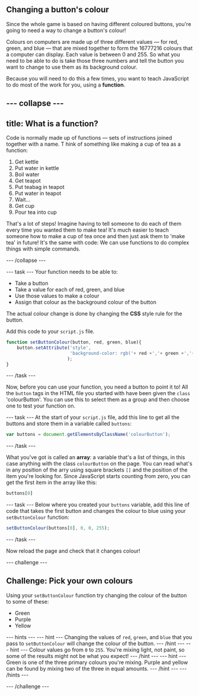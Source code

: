 ## Changing a button's colour
Since the whole game is based on having different coloured buttons, you're going to need a way to change a button's colour! 

Colours on computers are made up of three different values — for red, green, and blue — that are mixed together to form the 16777216 colours that a computer can display. Each value is between 0 and 255. So what you need to be able to do is take those three numbers and tell the button you want to change to use them as its background colour.

Because you will need to do this a few times, you want to teach JavaScript to do most of the work for you, using a **function**.

--- collapse ---
---
title: What is a function?
---
Code is normally made up of functions — sets of instructions joined together with a name. T hink of something like making a cup of tea as a function: 

  1. Get kettle
  2. Put water in kettle
  3. Boil water
  4. Get teapot
  5. Put teabag in teapot
  6. Put water in teapot
  7. Wait...
  8. Get cup
  9. Pour tea into cup
  
That's a lot of steps! Imagine having to tell someone to do each of them every time you wanted them to make tea! It's much easier to teach someone how to make a cup of tea once and then just ask them to 'make tea' in future! It's the same with code: We can use functions to do complex things with simple commands.

--- /collapse ---

--- task ---
Your function needs to be able to:

 - Take a button
 - Take a value for each of red, green, and blue
 - Use those values to make a colour
 - Assign that colour as the background colour of the button

The actual colour change is done by changing the **CSS** style rule for the button.

Add this code to your `script.js` file.
```JavaScript
function setButtonColour(button, red, green, blue){
    button.setAttribute('style',
                        'background-color: rgb('+ red +','+ green +','+ blue +');'
                       );
}
```
--- /task ---

Now, before you can use your function, you need a button to point it to! All the `button` tags in the HTML file you started with have been given the `class` 'colourButton'. You can use this to select them as a group and then choose one to test your function on.

--- task ---
At the start of your `script.js` file, add this line to get all the buttons and store them in a variable called `buttons`:

```JavaScript
var buttons = document.getElementsByClassName('colourButton');
```
--- /task ---

What you've got is called an **array**: a variable that's a list of things, in this case anything with the class `colourButton` on the page. You can read what's in any position of the arry using square brackets `[]` and the position of the item you're looking for. Since JavaScript starts counting from zero, you can get the first item in the array like this:

```JavaScript
buttons[0]
```

--- task ---
Below where you created your `buttons` variable, add this line of code that takes the first button and changes the colour to blue using your `setButtonColour` function:

```JavaScript
setButtonColour(buttons[0], 0, 0, 255);
```
--- /task ---

Now reload the page and check that it changes colour!

--- challenge ---

## Challenge: Pick your own colours

Using your `setButtonColour` function try changing the colour of the button to some of these:
  - Green
  - Purple
  - Yellow

--- hints ---
--- hint ---
Changing the values of `red`, `green`, and `blue` that you pass to `setButtonColour` will change the colour of the button.
--- /hint ---
--- hint ---
Colour values go from `0` to `255`. You're mixing light, not paint, so some of the results might not be what you expect!
--- /hint ---
--- hint ---
Green is one of the three primary colours you're mixing. Purple and yellow can be found by mixing two of the three in equal amounts.
--- /hint ---
--- /hints ---

--- /challenge ---